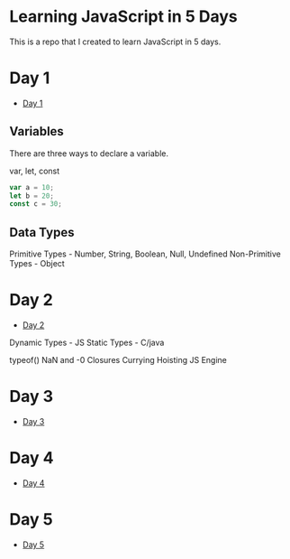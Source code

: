 # Learning JavaScript in 5 Days

This is a repo that I created to learn JavaScript in 5 days.

# Day 1

- [Day 1](day-1)

## Variables  
There are three ways to declare a variable.

var, let, const

```javascript
var a = 10;
let b = 20;
const c = 30;
```
## Data Types

Primitive Types - Number, String, Boolean, Null, Undefined
Non-Primitive Types - Object




# Day 2

- [Day 2](day-2)

Dynamic Types - JS
Static Types - C/java



typeof()
NaN and -0
Closures
Currying
Hoisting
JS Engine


# Day 3

- [Day 3](day-3)

# Day 4

- [Day 4](day-4)

# Day 5

- [Day 5](day-5)

